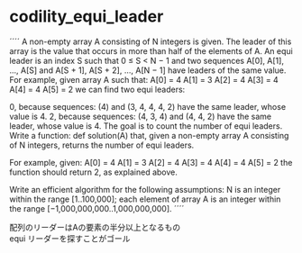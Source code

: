 # codility_equi_leader

´´´´
A non-empty array A consisting of N integers is given.
The leader of this array is the value that occurs in more than half of the elements of A.
An equi leader is an index S such that 0 ≤ S < N − 1 and two sequences A[0], A[1], ..., A[S] and A[S + 1], A[S + 2], ..., A[N − 1] have leaders of the same value.
For example, given array A such that:
    A[0] = 4
    A[1] = 3
    A[2] = 4
    A[3] = 4
    A[4] = 4
    A[5] = 2
we can find two equi leaders:

0, because sequences: (4) and (3, 4, 4, 4, 2) have the same leader, whose value is 4.
2, because sequences: (4, 3, 4) and (4, 4, 2) have the same leader, whose value is 4.
The goal is to count the number of equi leaders.
Write a function:
def solution(A)
that, given a non-empty array A consisting of N integers, returns the number of equi leaders.

For example, given:
    A[0] = 4
    A[1] = 3
    A[2] = 4
    A[3] = 4
    A[4] = 4
    A[5] = 2
the function should return 2, as explained above.

Write an efficient algorithm for the following assumptions:
N is an integer within the range [1..100,000];
each element of array A is an integer within the range [−1,000,000,000..1,000,000,000].
´´´´

配列のリーダーはAの要素の半分以上となるもの<br>
equi リーダーを探すことがゴール<br>


